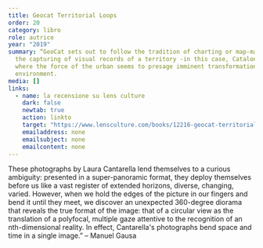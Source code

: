 ```yaml
---
title: Geocat Territorial Loops
order: 20
category: libro
role: autrice
year: "2019"
summary: “GeoCat sets out to follow the tradition of charting or map-making as
  the capturing of visual records of a territory -in this case, Catalonia -
  where the force of the urban seems to presage imminent transformation in its
  environment.
media: []
links:
  - name: la recensione su lens culture
    dark: false
    newtab: true
    action: linkto
    target: "https://www.lensculture.com/books/12216-geocat-territorial-loops "
    emailaddress: none
    emailsubject: none
    emailcontent: none
---
```

These photographs by Laura Cantarella lend themselves to a curious ambiguity: presented in a super-panoramic format, they deploy themselves before us like a vast register of extended horizons, diverse, changing, varied. However, when we hold the edges of the picture in our fingers and bend it until they meet, we discover an unexpected 360-degree diorama that reveals the true format of the image: that of a circular view as the translation of a polyfocal, multiple gaze attentive to the recognition of an nth-dimensional reality. In effect, Cantarella's photographs bend space and time in a single image.” – Manuel Gausa
